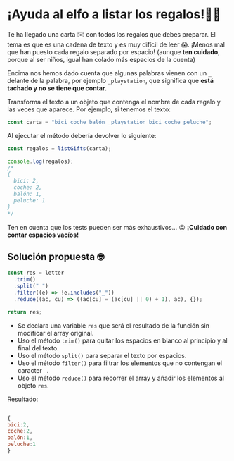 # ¡Ayuda al elfo a listar los regalos!🧝‍♂️

Te ha llegado una carta ✉️ con todos los regalos que debes preparar. El tema es que es una cadena de texto y es muy difícil de leer 😱. ¡Menos mal que han puesto cada regalo separado por espacio! (aunque **ten cuidado**, porque al ser niños, igual han colado más espacios de la cuenta)

Encima nos hemos dado cuenta que algunas palabras vienen con un `_` delante de la palabra, por ejemplo `_playstation`, que significa que **está tachado y no se tiene que contar.**

Transforma el texto a un objeto que contenga el nombre de cada regalo y las veces que aparece. Por ejemplo, si tenemos el texto:

```javascript
const carta = "bici coche balón _playstation bici coche peluche";
```

Al ejecutar el método debería devolver lo siguiente:

```javascript
const regalos = listGifts(carta);

console.log(regalos);
/*
{
  bici: 2,
  coche: 2,
  balón: 1,
  peluche: 1
}
*/
```

Ten en cuenta que los tests pueden ser más exhaustivos... 😝 **¡Cuidado con contar espacios vacíos!**

## Solución propuesta 🤓

```javascript
const res = letter
  .trim()
  .split(" ")
  .filter((e) => !e.includes("_"))
  .reduce((ac, cu) => ((ac[cu] = (ac[cu] || 0) + 1), ac), {});

return res;
```

- Se declara una variable `res` que será el resultado de la función sin modificar el array original.
- Uso el método `trim()` para quitar los espacios en blanco al principio y al final del texto.
- Uso el método `split()` para separar el texto por espacios.
- Uso el método `filter()` para filtrar los elementos que no contengan el caracter `_`.
- Uso el método `reduce()` para recorrer el array y añadir los elementos al objeto `res`.

Resultado:

```javascript

{
bici:2,
coche:2,
balón:1,
peluche:1
}

```

